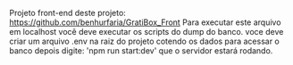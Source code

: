 Projeto front-end deste projeto: https://github.com/benhurfaria/GratiBox_Front
Para executar este arquivo em localhost você deve executar os scripts do dump do banco.
voce deve criar um arquivo .env na raiz do projeto cotendo os dados para acessar o banco
depois digite: 'npm run start:dev' que o servidor estará rodando.